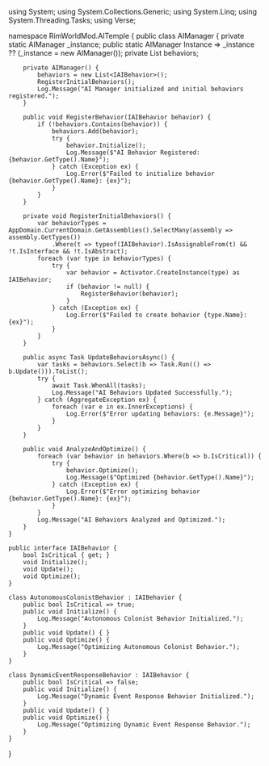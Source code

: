 using System;
using System.Collections.Generic;
using System.Linq;
using System.Threading.Tasks;
using Verse;

namespace RimWorldMod.AITemple {
    public class AIManager {
        private static AIManager _instance;
        public static AIManager Instance => _instance ?? (_instance = new AIManager());
        private List<IAIBehavior> behaviors;

        private AIManager() {
            behaviors = new List<IAIBehavior>();
            RegisterInitialBehaviors();
            Log.Message("AI Manager initialized and initial behaviors registered.");
        }

        public void RegisterBehavior(IAIBehavior behavior) {
            if (!behaviors.Contains(behavior)) {
                behaviors.Add(behavior);
                try {
                    behavior.Initialize();
                    Log.Message($"AI Behavior Registered: {behavior.GetType().Name}");
                } catch (Exception ex) {
                    Log.Error($"Failed to initialize behavior {behavior.GetType().Name}: {ex}");
                }
            }
        }

        private void RegisterInitialBehaviors() {
            var behaviorTypes = AppDomain.CurrentDomain.GetAssemblies().SelectMany(assembly => assembly.GetTypes())
                .Where(t => typeof(IAIBehavior).IsAssignableFrom(t) && !t.IsInterface && !t.IsAbstract);
            foreach (var type in behaviorTypes) {
                try {
                    var behavior = Activator.CreateInstance(type) as IAIBehavior;
                    if (behavior != null) {
                        RegisterBehavior(behavior);
                    }
                } catch (Exception ex) {
                    Log.Error($"Failed to create behavior {type.Name}: {ex}");
                }
            }
        }

        public async Task UpdateBehaviorsAsync() {
            var tasks = behaviors.Select(b => Task.Run(() => b.Update())).ToList();
            try {
                await Task.WhenAll(tasks);
                Log.Message("AI Behaviors Updated Successfully.");
            } catch (AggregateException ex) {
                foreach (var e in ex.InnerExceptions) {
                    Log.Error($"Error updating behaviors: {e.Message}");
                }
            }
        }

        public void AnalyzeAndOptimize() {
            foreach (var behavior in behaviors.Where(b => b.IsCritical)) {
                try {
                    behavior.Optimize();
                    Log.Message($"Optimized {behavior.GetType().Name}");
                } catch (Exception ex) {
                    Log.Error($"Error optimizing behavior {behavior.GetType().Name}: {ex}");
                }
            }
            Log.Message("AI Behaviors Analyzed and Optimized.");
        }
    }

    public interface IAIBehavior {
        bool IsCritical { get; }
        void Initialize();
        void Update();
        void Optimize();
    }

    class AutonomousColonistBehavior : IAIBehavior {
        public bool IsCritical => true;
        public void Initialize() {
            Log.Message("Autonomous Colonist Behavior Initialized.");
        }
        public void Update() { }
        public void Optimize() {
            Log.Message("Optimizing Autonomous Colonist Behavior.");
        }
    }

    class DynamicEventResponseBehavior : IAIBehavior {
        public bool IsCritical => false;
        public void Initialize() {
            Log.Message("Dynamic Event Response Behavior Initialized.");
        }
        public void Update() { }
        public void Optimize() {
            Log.Message("Optimizing Dynamic Event Response Behavior.");
        }
    }
}

